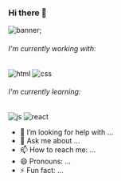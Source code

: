 ### Hi there 👋


![banner](./altynaisati/img/github-profile.png);




 ###### I'm currently working with:

 ![html](https://img.shields.io/badge/HTML5-E34F26?style=for-the-badge&logo=html5&logoColor=white)
 ![css](https://img.shields.io/badge/CSS3-1572B6?style=for-the-badge&logo=css3&logoColor=white)
    
  ###### I'm currently learning:  
    
 ![js](https://img.shields.io/badge/JavaScript-FFFF00?style=for-the-badge&logo=javascript&logoColor=000)
 ![react](https://img.shields.io/badge/React-0ABAB5?style=for-the-badge&logo=react&logoColor=61DAFB)
- 🤔 I’m looking for help with ...
- 💬 Ask me about ...
- 📫 How to reach me: ...
- 😄 Pronouns: ...
- ⚡ Fun fact: ...

